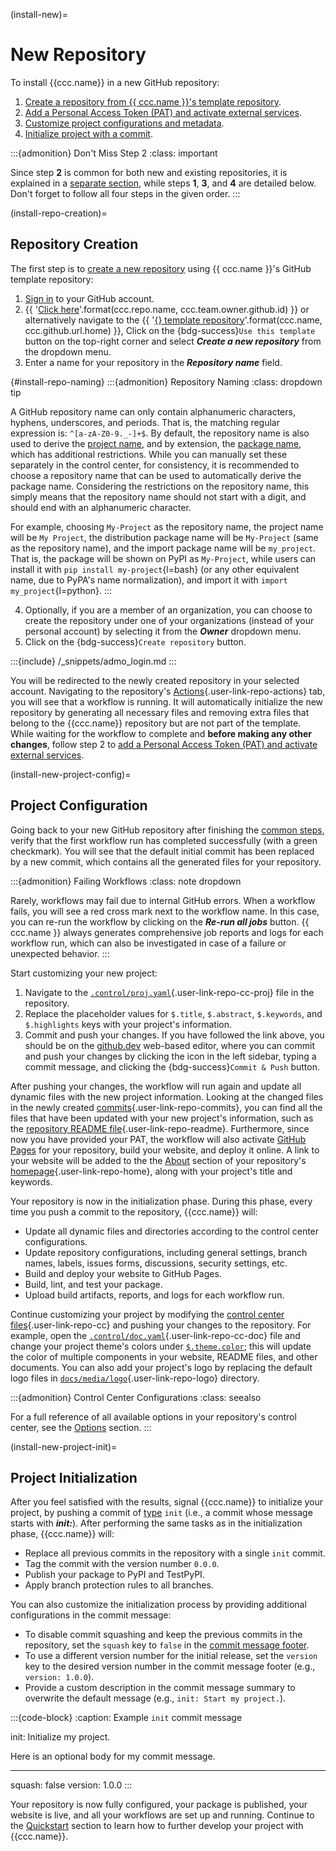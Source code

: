(install-new)=
# New Repository

To install {{ccc.name}} in a new GitHub repository:
1. [Create a repository from {{ ccc.name }}'s template repository](#install-repo-creation).
2. [Add a Personal Access Token (PAT) and activate external services](#install-common).
3. [Customize project configurations and metadata](#install-new-project-config).
4. [Initialize project with a commit](#install-new-project-init).

:::{admonition} Don't Miss Step 2 
:class: important

Since step **2** is common for both new and existing repositories,
it is explained in a [separate section](#install-common),
while steps **1**, **3**, and **4** are detailed below.
Don't forget to follow all four steps in the given order.
:::


(install-repo-creation)=
## Repository Creation

The first step is to [create a new repository](https://docs.github.com/en/repositories/creating-and-managing-repositories/creating-a-repository-from-a-template)
using {{ ccc.name }}'s GitHub template repository:

1. [Sign in](https://github.com/login) to your GitHub account.
2. {{ '[Click here](https://github.com/new?template_name={}&template_owner={})'.format(ccc.repo.name, ccc.team.owner.github.id) }}
   or alternatively navigate to the {{ '[{} template repository]({})'.format(ccc.name, ccc.github.url.home) }},
   Click on the {bdg-success}`Use this template` button on the top-right corner
   and select ***Create a new repository*** from the dropdown menu.
3. Enter a name for your repository in the ***Repository name*** field.

{#install-repo-naming}
:::{admonition} Repository Naming
:class: dropdown tip

A GitHub repository name can only contain alphanumeric characters,
hyphens, underscores, and periods.
That is, the matching regular expression is: `^[a-zA-Z0-9._-]+$`.
By default, the repository name is also used to derive
the [project name](#ccc-name), and by extension, the [package name](#ccc-pkg-name),
which has additional restrictions.
While you can manually set these separately in the control center,
for consistency, it is recommended to choose a repository name 
that can be used to automatically derive the package name.
Considering the restrictions on the repository name,
this simply means that the repository name should not start with a digit,
and should end with an alphanumeric character.

For example, choosing `My-Project` as the repository name, the project name will be `My Project`,
the distribution package name will be `My-Project` (same as the repository name), 
and the import package name will be `my_project`.
That is, the package will be shown on PyPI as `My-Project`,
while users can install it with `pip install my-project`{l=bash}
(or any other equivalent name, due to PyPA's name normalization),
and import it with `import my_project`{l=python}.
:::

4. Optionally, if you are a member of an organization, you can choose to create the repository under
   one of your organizations (instead of your personal account)
   by selecting it from the ***Owner*** dropdown menu.
5. Click on the {bdg-success}`Create repository` button.

:::{include} /_snippets/admo_login.md
:::

You will be redirected to the newly created repository in your selected account.
Navigating to the repository's [Actions](){.user-link-repo-actions} tab, you will see that a workflow is running.
It will automatically initialize the new repository by generating all necessary files 
and removing extra files that belong to the {{ccc.name}} repository but are not part of the template.
While waiting for the workflow to complete and **before making any other changes**,
follow step 2 to [add a Personal Access Token (PAT) and activate external services](#install-common).


(install-new-project-config)=
## Project Configuration

Going back to your new GitHub repository after finishing the [common steps](#install-common),
verify that the first workflow run has completed successfully (with a green checkmark).
You will see that the default initial commit has been replaced by a new commit,
which contains all the generated files for your repository.

:::{admonition} Failing Workflows
:class: note dropdown

Rarely, workflows may fail due to internal GitHub errors.
When a workflow fails, you will see a red cross mark next to the workflow name.
In this case, you can re-run the workflow by clicking on the ***Re-run all jobs*** button.
{{ ccc.name }} always generates comprehensive job reports and logs for each workflow run,
which can also be investigated in case of a failure or unexpected behavior.
:::

Start customizing your new project:

1. Navigate to the [`.control/proj.yaml`](){.user-link-repo-cc-proj} file in the repository.
2. Replace the placeholder values for `$.title`, `$.abstract`, `$.keywords`, and `$.highlights` keys
   with your project's information.
3. Commit and push your changes. If you have followed the link above,
   you should be on the [github.dev](https://docs.github.com/en/codespaces/the-githubdev-web-based-editor)
   web-based editor, where you can commit and push your changes by clicking the
   <i class="fa-solid fa-code-branch"></i> icon in the left sidebar,
   typing a commit message, and clicking the {bdg-success}`Commit & Push` button.

After pushing your changes, the workflow will run again
and update all dynamic files with the new project information.
Looking at the changed files in the newly created [commits](){.user-link-repo-commits},
you can find all the files that have been updated with your new project's information,
such as the [repository README file](){.user-link-repo-readme}.
Furthermore, since now you have provided your PAT,
the workflow will also activate [GitHub Pages](https://pages.github.com/) for your repository,
build your website, and deploy it online.
A link to your website will be added to the
the [About](https://docs.github.com/en/repositories/managing-your-repositorys-settings-and-features/customizing-your-repository/classifying-your-repository-with-topics#about-topics)
section of your repository's [homepage](){.user-link-repo-home},
along with your project's title and keywords.

Your repository is now in the initialization phase.
During this phase, every time you push a commit to the repository, {{ccc.name}} will:

- Update all dynamic files and directories according to the control center configurations.
- Update repository configurations, including general settings, branch names,
  labels, issues forms, discussions, security settings, etc.
- Build and deploy your website to GitHub Pages.
- Build, lint, and test your package.
- Upload build artifacts, reports, and logs for each workflow run.

Continue customizing your project by modifying the [control center files](){.user-link-repo-cc}
and pushing your changes to the repository.
For example, open the [`.control/doc.yaml`](){.user-link-repo-cc-doc} file
and change your project theme's colors under [`$.theme.color`](#ccc-theme-color);
this will update the color of multiple components in your website, README files, and other documents.
You can also add your project's logo by replacing the default logo files
in [`docs/media/logo`](){.user-link-repo-logo} directory.

:::{admonition} Control Center Configurations
:class: seealso

For a full reference of all available options in your repository's control center,
see the [Options](../control/options/index.md) section.
:::


(install-new-project-init)=
## Project Initialization

After you feel satisfied with the results,
signal {{ccc.name}} to initialize your project,
by pushing a commit of [type](#feature-commits-structure) `init`
(i.e., a commit whose message starts with ***init:***).
After performing the same tasks as in the initialization phase,
{{ccc.name}} will:

- Replace all previous commits in the repository with a single `init` commit.
- Tag the commit with the version number `0.0.0`.
- Publish your package to PyPI and TestPyPI.
- Apply branch protection rules to all branches.

You can also customize the initialization process by providing additional configurations
in the commit message:

- To disable commit squashing and keep the previous commits in the repository,
  set the `squash` key to `false` in the [commit message footer](#feature-commits-structure).
- To use a different version number for the initial release,
  set the `version` key to the desired version number in the commit message footer
  (e.g., `version: 1.0.0`).
- Provide a custom description in the commit message summary to overwrite the default message
  (e.g., `init: Start my project.`).

:::{code-block}
:caption: Example `init` commit message

init: Initialize my project.

Here is an optional body for my commit message.

-----------------------------------------------
squash: false
version: 1.0.0
:::

Your repository is now fully configured,
your package is published, your website is live,
and all your workflows are set up and running. 
Continue to the [Quickstart](#quickstart) section
to learn how to further develop your project with {{ccc.name}}.
